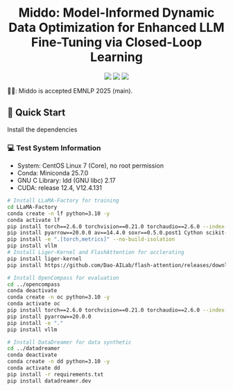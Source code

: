 <p align="center">
<h1 align="center">Middo: Model-Informed Dynamic Data Optimization for Enhanced LLM Fine-Tuning via Closed-Loop Learning</h1>

<p align="center">
    <a href="https://arxiv.org/abs/2508.21589"><img src="https://img.shields.io/badge/📄-Paper-red"></a>
    <a href="https://github.com/Word2VecT/Middo/blob/main/LICENSE"><img src="https://img.shields.io/github/license/Word2VecT/Middo"></a>
    <a href="https://huggingface.co/collections/QizhiPei/mathfusion-67d92b8e505635db1baf20bb"><img src="https://img.shields.io/badge/🤗 HuggingFace-Data & Models-green"></a>
</p>

🎉🎉: Middo is accepted EMNLP 2025 (main).

## 🎯 Quick Start
Install the dependencies

### 💻 Test System Information

- System: CentOS Linux 7 (Core), no root permission
- Conda: Miniconda 25.7.0
- GNU C Library: ldd (GNU libc) 2.17
- CUDA: release 12.4, V12.4.131

```bash
# Install LLaMA-Factory for training
cd LLaMA-Factory
conda create -n lf python=3.10 -y
conda activate lf
pip install torch==2.6.0 torchvision==0.21.0 torchaudio==2.6.0 --index-url https://download.pytorch.org/whl/cu124
pip install pyarrow==20.0.0 av==14.4.0 soxr==0.5.0.post1 Cython scikit-build-core setuptools_scm
pip install -e ".[torch,metrics]" --no-build-isolation
pip install vllm
# Install Liger-Kernel and FlashAttention for acclerating
pip install liger-kernel
pip install https://github.com/Dao-AILab/flash-attention/releases/download/v2.8.2/flash_attn-2.8.2+cu12torch2.6cxx11abiFALSE-cp310-cp310-linux_x86_64.whl

# Install OpenCompass for evaluation
cd ../opencompass
conda deactivate
conda create -n oc python=3.10 -y
conda activate oc
pip install torch==2.6.0 torchvision==0.21.0 torchaudio==2.6.0 --index-url https://download.pytorch.org/whl/cu124
pip install pyarrow==20.0.0
pip install -e "."
pip install vllm

# Install DataDreamer for data synthetic
cd ../datadreamer
conda deactivate
conda create -n dd python=3.10 -y
conda activate dd
pip install -r requirements.txt
pip install datadreamer.dev
```